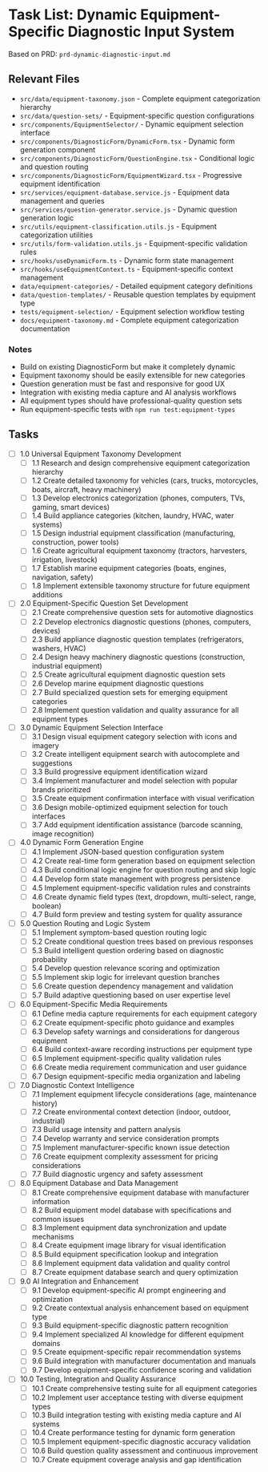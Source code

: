 # Task List: Dynamic Equipment-Specific Diagnostic Input System

Based on PRD: `prd-dynamic-diagnostic-input.md`

## Relevant Files

- `src/data/equipment-taxonomy.json` - Complete equipment categorization hierarchy
- `src/data/question-sets/` - Equipment-specific question configurations
- `src/components/EquipmentSelector/` - Dynamic equipment selection interface
- `src/components/DiagnosticForm/DynamicForm.tsx` - Dynamic form generation component
- `src/components/DiagnosticForm/QuestionEngine.tsx` - Conditional logic and question routing
- `src/components/DiagnosticForm/EquipmentWizard.tsx` - Progressive equipment identification
- `src/services/equipment-database.service.js` - Equipment data management and queries
- `src/services/question-generator.service.js` - Dynamic question generation logic
- `src/utils/equipment-classification.utils.js` - Equipment categorization utilities
- `src/utils/form-validation.utils.js` - Equipment-specific validation rules
- `src/hooks/useDynamicForm.ts` - Dynamic form state management
- `src/hooks/useEquipmentContext.ts` - Equipment-specific context management
- `data/equipment-categories/` - Detailed equipment category definitions
- `data/question-templates/` - Reusable question templates by equipment type
- `tests/equipment-selection/` - Equipment selection workflow testing
- `docs/equipment-taxonomy.md` - Complete equipment categorization documentation

### Notes

- Build on existing DiagnosticForm but make it completely dynamic
- Equipment taxonomy should be easily extensible for new categories
- Question generation must be fast and responsive for good UX
- Integration with existing media capture and AI analysis workflows
- All equipment types should have professional-quality question sets
- Run equipment-specific tests with `npm run test:equipment-types`

## Tasks

- [ ] 1.0 Universal Equipment Taxonomy Development
  - [ ] 1.1 Research and design comprehensive equipment categorization hierarchy
  - [ ] 1.2 Create detailed taxonomy for vehicles (cars, trucks, motorcycles, boats, aircraft, heavy machinery)
  - [ ] 1.3 Develop electronics categorization (phones, computers, TVs, gaming, smart devices)
  - [ ] 1.4 Build appliance categories (kitchen, laundry, HVAC, water systems)
  - [ ] 1.5 Design industrial equipment classification (manufacturing, construction, power tools)
  - [ ] 1.6 Create agricultural equipment taxonomy (tractors, harvesters, irrigation, livestock)
  - [ ] 1.7 Establish marine equipment categories (boats, engines, navigation, safety)
  - [ ] 1.8 Implement extensible taxonomy structure for future equipment additions

- [ ] 2.0 Equipment-Specific Question Set Development
  - [ ] 2.1 Create comprehensive question sets for automotive diagnostics
  - [ ] 2.2 Develop electronics diagnostic questions (phones, computers, devices)
  - [ ] 2.3 Build appliance diagnostic question templates (refrigerators, washers, HVAC)
  - [ ] 2.4 Design heavy machinery diagnostic questions (construction, industrial equipment)
  - [ ] 2.5 Create agricultural equipment diagnostic question sets
  - [ ] 2.6 Develop marine equipment diagnostic questions
  - [ ] 2.7 Build specialized question sets for emerging equipment categories
  - [ ] 2.8 Implement question validation and quality assurance for all equipment types

- [ ] 3.0 Dynamic Equipment Selection Interface
  - [ ] 3.1 Design visual equipment category selection with icons and imagery
  - [ ] 3.2 Create intelligent equipment search with autocomplete and suggestions
  - [ ] 3.3 Build progressive equipment identification wizard
  - [ ] 3.4 Implement manufacturer and model selection with popular brands prioritized
  - [ ] 3.5 Create equipment confirmation interface with visual verification
  - [ ] 3.6 Design mobile-optimized equipment selection for touch interfaces
  - [ ] 3.7 Add equipment identification assistance (barcode scanning, image recognition)

- [ ] 4.0 Dynamic Form Generation Engine
  - [ ] 4.1 Implement JSON-based question configuration system
  - [ ] 4.2 Create real-time form generation based on equipment selection
  - [ ] 4.3 Build conditional logic engine for question routing and skip logic
  - [ ] 4.4 Develop form state management with progress persistence
  - [ ] 4.5 Implement equipment-specific validation rules and constraints
  - [ ] 4.6 Create dynamic field types (text, dropdown, multi-select, range, boolean)
  - [ ] 4.7 Build form preview and testing system for quality assurance

- [ ] 5.0 Question Routing and Logic System
  - [ ] 5.1 Implement symptom-based question routing logic
  - [ ] 5.2 Create conditional question trees based on previous responses
  - [ ] 5.3 Build intelligent question ordering based on diagnostic probability
  - [ ] 5.4 Develop question relevance scoring and optimization
  - [ ] 5.5 Implement skip logic for irrelevant question branches
  - [ ] 5.6 Create question dependency management and validation
  - [ ] 5.7 Build adaptive questioning based on user expertise level

- [ ] 6.0 Equipment-Specific Media Requirements
  - [ ] 6.1 Define media capture requirements for each equipment category
  - [ ] 6.2 Create equipment-specific photo guidance and examples
  - [ ] 6.3 Develop safety warnings and considerations for dangerous equipment
  - [ ] 6.4 Build context-aware recording instructions per equipment type
  - [ ] 6.5 Implement equipment-specific quality validation rules
  - [ ] 6.6 Create media requirement communication and user guidance
  - [ ] 6.7 Design equipment-specific media organization and labeling

- [ ] 7.0 Diagnostic Context Intelligence
  - [ ] 7.1 Implement equipment lifecycle considerations (age, maintenance history)
  - [ ] 7.2 Create environmental context detection (indoor, outdoor, industrial)
  - [ ] 7.3 Build usage intensity and pattern analysis
  - [ ] 7.4 Develop warranty and service consideration prompts
  - [ ] 7.5 Implement manufacturer-specific known issue detection
  - [ ] 7.6 Create equipment complexity assessment for pricing considerations
  - [ ] 7.7 Build diagnostic urgency and safety assessment

- [ ] 8.0 Equipment Database and Data Management
  - [ ] 8.1 Create comprehensive equipment database with manufacturer information
  - [ ] 8.2 Build equipment model database with specifications and common issues
  - [ ] 8.3 Implement equipment data synchronization and update mechanisms
  - [ ] 8.4 Create equipment image library for visual identification
  - [ ] 8.5 Build equipment specification lookup and integration
  - [ ] 8.6 Implement equipment data validation and quality control
  - [ ] 8.7 Create equipment database search and query optimization

- [ ] 9.0 AI Integration and Enhancement
  - [ ] 9.1 Develop equipment-specific AI prompt engineering and optimization
  - [ ] 9.2 Create contextual analysis enhancement based on equipment type
  - [ ] 9.3 Build equipment-specific diagnostic pattern recognition
  - [ ] 9.4 Implement specialized AI knowledge for different equipment domains
  - [ ] 9.5 Create equipment-specific repair recommendation systems
  - [ ] 9.6 Build integration with manufacturer documentation and manuals
  - [ ] 9.7 Develop equipment-specific confidence scoring and validation

- [ ] 10.0 Testing, Integration and Quality Assurance
  - [ ] 10.1 Create comprehensive testing suite for all equipment categories
  - [ ] 10.2 Implement user acceptance testing with diverse equipment types
  - [ ] 10.3 Build integration testing with existing media capture and AI systems
  - [ ] 10.4 Create performance testing for dynamic form generation
  - [ ] 10.5 Implement equipment-specific diagnostic accuracy validation
  - [ ] 10.6 Build question quality assessment and continuous improvement
  - [ ] 10.7 Create equipment coverage analysis and gap identification